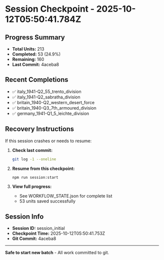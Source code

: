 # Session Checkpoint - 2025-10-12T05:50:41.784Z

## Progress Summary

- **Total Units:** 213
- **Completed:** 53 (24.9%)
- **Remaining:** 160
- **Last Commit:** 4aceba8

## Recent Completions

- ✅ italy_1941-Q2_55_trento_division
- ✅ italy_1941-Q2_sabratha_division
- ✅ britain_1940-Q2_western_desert_force
- ✅ britain_1940-Q3_7th_armoured_division
- ✅ germany_1941-Q1_5_leichte_division

## Recovery Instructions

If this session crashes or needs to resume:

1. **Check last commit:**
   ```bash
   git log -1 --oneline
   ```

2. **Resume from this checkpoint:**
   ```bash
   npm run session:start
   ```

3. **View full progress:**
   - See WORKFLOW_STATE.json for complete list
   - 53 units saved successfully

## Session Info

- **Session ID:** session_initial
- **Checkpoint Time:** 2025-10-12T05:50:41.753Z
- **Git Commit:** 4aceba8

---

**Safe to start new batch** - All work committed to git.
